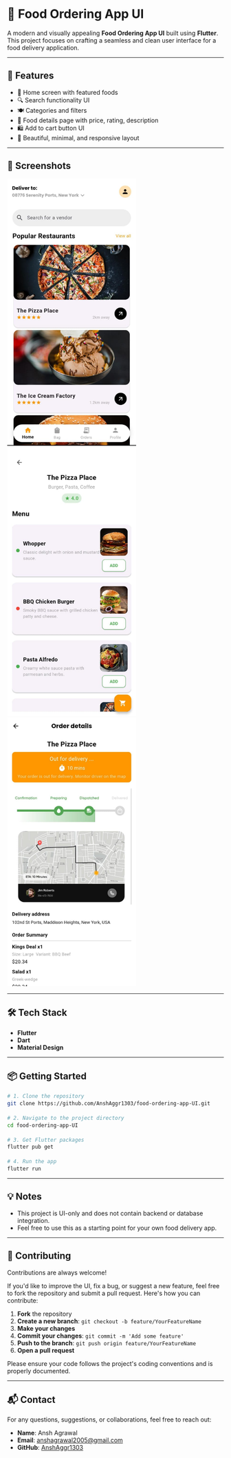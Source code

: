 # 🍔 Food Ordering App UI

A modern and visually appealing **Food Ordering App UI** built using **Flutter**. This project focuses on crafting a seamless and clean user interface for a food delivery application.

---

## 🚀 Features

- 🛒 Home screen with featured foods
- 🔍 Search functionality UI
- 🍽️ Categories and filters
- 📄 Food details page with price, rating, description
- 🛍️ Add to cart button UI
- 🎨 Beautiful, minimal, and responsive layout

---

## 📸 Screenshots

<img src="screenshots/FDA1.jpeg" width="300">
<img src="screenshots/FDA2.jpeg" width="300">
<img src="screenshots/FDA3.jpeg" width="300">

---

## 🛠️ Tech Stack

- **Flutter**
- **Dart**
- **Material Design**


---

## 📦 Getting Started

```bash
# 1. Clone the repository
git clone https://github.com/AnshAggr1303/food-ordering-app-UI.git

# 2. Navigate to the project directory
cd food-ordering-app-UI

# 3. Get Flutter packages
flutter pub get

# 4. Run the app
flutter run
```
---

## 💡 Notes

- This project is UI-only and does not contain backend or database integration.
- Feel free to use this as a starting point for your own food delivery app.

---

## 🤝 Contributing

Contributions are always welcome!

If you'd like to improve the UI, fix a bug, or suggest a new feature, feel free to fork the repository and submit a pull request. Here's how you can contribute:

1. **Fork** the repository  
2. **Create a new branch**: `git checkout -b feature/YourFeatureName`  
3. **Make your changes**  
4. **Commit your changes**: `git commit -m 'Add some feature'`  
5. **Push to the branch**: `git push origin feature/YourFeatureName`  
6. **Open a pull request**  

Please ensure your code follows the project's coding conventions and is properly documented.

---

## 📬 Contact

For any questions, suggestions, or collaborations, feel free to reach out:

- **Name**: Ansh Agrawal  
- **Email**: [anshagrawal2005@gmail.com](mailto:anshagrawal148@gmail.com)  
- **GitHub**: [AnshAggr1303](https://github.com/AnshAggr1303)  

